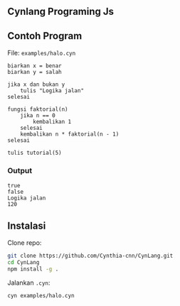 ## Cynlang Programing Js 

## Contoh Program

File: `examples/halo.cyn`

```cyn
biarkan x = benar
biarkan y = salah

jika x dan bukan y
    tulis "Logika jalan"
selesai

fungsi faktorial(n)
    jika n == 0
        kembalikan 1
    selesai
    kembalikan n * faktorial(n - 1)
selesai

tulis tutorial(5)
```

### Output
```
true
false
Logika jalan
120
```

## Instalasi

Clone repo:
```bash
git clone https://github.com/Cynthia-cnn/CynLang.git
cd CynLang
npm install -g .
```

Jalankan `.cyn`:
```bash
cyn examples/halo.cyn
```
